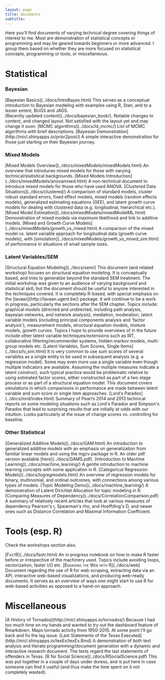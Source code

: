 ```yaml
---
layout: page
title: Documents
subtitle:
---
```



Here you'll find documents of varying technical degree covering things of interest to me.  Most are demonstration of statistical concepts or programming and may be geared towards beginners or more advanced.  I group them based on whether they are more focused on statistical concepts, programming or tools, or miscellaneous.

# Statistical

### Bayesian

<span itemscope itemtype ="http://schema.org/TechArticle">
[<span itemprop="name keywords">Bayesian Basics</span>](../docs/IntroBayes.html)     
<span itemprop="description">This serves as a conceptual introduction to <span itemprop="keywords">Bayesian</span> modeling with examples using <span itemprop="keywords">R</span>, <span itemprop="keywords">Stan</span>, and to a lesser extent, <span itemprop="keywords">BUGS</span> and <span itemprop="keywords">JAGS</span>.
<br>
[Recently updated content](../docs/bayesian_book/).  Notable changes to content, and changed layout. Not satisfied with the layout yet and may change it soon.
</span>
</span>

<span itemscope itemtype ="http://schema.org/TechArticle">
[<span itemprop="name keywords">MCMC algorithms</span>](../docs/ld_mcmc/)     
<span itemprop="description">List of MCMC algorithms with brief descriptions.
</span>
</span>

<span itemscope itemtype ="http://schema.org/TechArticle">
[<span itemprop="name">Bayesian Demonstration</span>](http://micl.shinyapps.io/prior2post/)     
<span itemprop="description">A simple interactive demonstration for those just starting on their <span itemprop="keywords">Bayesian</span> journey.
</span>
</span>


### Mixed Models

<span itemscope itemtype ="http://schema.org/TechArticle">
[<span itemprop="name keywords">Mixed Models Overview</span>](../docs/mixedModels/mixedModels.html)  
<span itemprop="description">An overview that introduces <span itemprop="keywords">mixed models</span> for those with varying technical/statistical backgrounds.</span>
</span>

<span itemscope itemtype ="http://schema.org/TechArticle">
[<span itemprop="name keywords">Mixed Models Introduction</span>](../docs/mixedModels/anovamixed.html)  
<span itemprop="description">A non-technical document to introduce <span itemprop="keywords">mixed models</span> for those who have used ANOVA.</span>
</span>

<span itemscope itemtype ="http://schema.org/TechArticle">
[<span itemprop="name keywords">Clustered Data Situations</span>](../docs/clustered/)  
<span itemprop="description">A comparison of standard models, <span itemprop="keywords">cluster robust standard errors</span>, <span itemprop="keywords">fixed effect models</span>,  <span itemprop="keywords">mixed models (random effects models)</span>, <span itemprop="keywords">generalized estimating equations (GEE)</span>, and <span itemprop="keywords">latent growth curve models</span> for dealing with clustered data (e.g. <span itemprop="keywords">longitudinal</span>, <span itemprop="keywords">hierarchical</span> etc.).
</span>
</span>

<span itemscope itemtype ="http://schema.org/TechArticle">
[<span itemprop="name keywords">Mixed Model Estimation</span>](../docs/mixedModels/mixedModelML.html)  
<span itemprop="description">Demonstration of <span itemprop="keywords">mixed models</span> via <span itemprop="keywords">maximum likelihood</span> and link to <span itemprop="keywords">additive models</span>.</span>
</span>

<span itemscope itemtype ="http://schema.org/TechArticle">
[<span itemprop="name keywords">Mixed and Growth Curve Models</span>](../docs/mixedModels/growth_vs_mixed.html)  
<span itemprop="description">A comparison of the <span itemprop="keywords">mixed model</span> vs. <span itemprop="keywords">latent variable</span> approach for <span itemprop="keywords">longitudinal data</span> (<span itemprop="keywords">growth curve models</span>), with [simulation](../docs/mixedModels/growth_vs_mixed_sim.html) of performance in situations of small sample sizes.</span>
</span>




### Latent Variables/SEM

<span itemscope itemtype ="http://schema.org/TechArticle">
[<span itemprop="name keywords">Structural Equation Modeling</span>](../docs/sem/)   
<span itemprop="description">This document (and related workshop) focuses on <span itemprop="keywords">structural equation modeling</span>.  It is conceptually based, and tries to generalize beyond the standard SEM treatment. The initial workshop was given to an audience of varying background and statistical skill, but the document should be useful to anyone interested in the techniques covered. It is completely R-based, with special emphasis on the [<span itemprop="keywords">lavaan</span>](http://lavaan.ugent.be/) package. It will continue to be a work in progress, particularly the sections after the <span itemprop="keywords">SEM</span> chapter.  Topics include: <span itemprop="keywords">graphical</span> models (<span itemprop="keywords">directed</span> and <span itemprop="keywords">undirected</span>, including <span itemprop="keywords">path analysis</span>, <span itemprop="keywords">bayesian networks</span>, and <span itemprop="keywords">network analysis</span>), <span itemprop="keywords">mediation</span>, <span itemprop="keywords">moderation</span>, <span itemprop="keywords">latent variable</span> models (including <span itemprop="keywords">principal components</span> analysis and '<span itemprop="keywords">factor analysis</span>'), <span itemprop="keywords">measurement</span> models, <span itemprop="keywords">structural equation models</span>, <span itemprop="keywords">mixture models</span>, <span itemprop="keywords">growth curves</span>.  Topics I hope to provide overviews of in the future include other latent variable techniques/extensions such as <span itemprop="keywords">IRT</span>, <span itemprop="keywords">collaborative filtering</span>/<span itemprop="keywords">recommender systems</span>, <span itemprop="keywords">hidden markov models</span>, <span itemprop="keywords">multi-group models</span> etc.
</span>
</span>


<span itemscope itemtype ="http://schema.org/TechArticle">
[<span itemprop="name keywords">Latent Variables</span>, <span itemprop="name keywords">Sum Scores</span>, Single Items](../docs/lv_sim.html)   
<span itemprop="description">It is very common to use sum scores of several variables as a single entity to be used in subsequent analysis (e.g. a regression model).  Some may even more use a single variable even though multiple indicators are available. Assuming the multiple measures indicate a latent construct, such typical practice would be problematic relative to using estimated <span itemprop="name keywords">factor scores</span>, either constructed as part of a two stage process or as part of a <span itemprop="name keywords">structural equation model</span>.  This document covers simulations in which comparisons in performance are made between latent variable and sum score or single item approaches.
</span>
</span>

<span itemscope itemtype ="http://schema.org/ScholarlyArticle http://schema.org/TechArticle">
[Lord's Paradox](../docs/lord/index.html)     
<span itemprop="description">Summary of <span itemprop="keywords">Pearl</span>’s 2014 and 2013 technical reports on some modeling situations such as <span itemprop="keywords">Lord's Paradox and Simpson's Paradox</span> that lead to surprising results that are initially at odds with our intuition.  Looks particularly at the issue of change scores vs. controlling for baseline.
</span>
</span>


### Other Statistical

<span itemscope itemtype ="http://schema.org/TechArticle">
[<span itemprop="name keywords">Generalized Additive Models</span>](../docs/GAM.html)     
<span itemprop="description">An introduction to <span itemprop="keywords">generalized additive models</span> with an emphasis on generalization from familiar linear models and using the <span itemprop="keywords">mgcv</span> package in <span itemprop="keywords">R</span>.
</span> An older pdf version available [here](../docs/GAMS.pdf).
</span>

<span itemscope itemtype ="http://schema.org/TechArticle">
[<span itemprop="name keywords">Introduction to Machine Learning</span>](../docs/machine_learning/)     
<span itemprop="description">A gentle introduction to <span itemprop="keywords">machine learning</span> concepts with some application in <span itemprop="keywords">R</span>.
</span>
</span>

<span itemscope itemtype ="http://schema.org/TechArticle">
[<span itemprop="name keywords">Categorical Regression Models</span>](../docs/logregmodels.html)     
<span itemprop="description">An overview of regression models for <span itemprop="keywords">binary, multinomial, and ordinal outcomes</span>, with connections among various types of models.
</span>
</span>

<span itemscope itemtype ="http://schema.org/TechArticle">
[<span itemprop="name keywords">Topic Modeling Demo</span>](../docs/machine_learning/)     
<span itemprop="description">A demonstration of <span itemprop="keywords">Latent Dirichlet Allocation</span> for <span itemprop="keywords">topic modeling</span> in <span itemprop="keywords">R</span>.
</span>
</span>

<span itemscope itemtype ="http://schema.org/TechArticle">
[<span itemprop="name">Comparing Measures of Dependency</span>](../docs/CorrelationComparison.pdf)     
<span itemprop="description">A summary of relatively recent articles that look at various measures of dependency <span itemprop="keywords">Pearson's r</span>, <span itemprop="keywords">Spearman's rho</span>, and <span itemprop="keywords">Hoeffding's D</span>, and newer ones such as <span itemprop="keywords">Distance Correlation</span> and <span itemprop="keywords">Maximal Information Coefficient</span>.</span>
</span>



# Tools (esp. R)

Check the workshops section also.

<span itemscope itemtype ="http://schema.org/TechArticle">
[<span itemprop="name keywords" style="font-variant:small-caps;">FastR</span>](../docs/fastr.html)     
<span itemprop="description">An in progress notebook on how to <span itemprop="keywords">make R faster</span> before or irrespective of the machinery used. Topics include <span itemprop="keywords">avoiding loops</span>, <span itemprop="keywords">vectorization</span>, faster <span itemprop="keywords">I/O</span> etc.
</span>
</span>

<span itemscope itemtype ="http://schema.org/TechArticle">
[<span itemprop="name keywords" style="font-variant:small-caps;">Engaging the Web with R</span>](../docs/web)     
<span itemprop="description">Document regarding the use of R for <span itemprop="keywords">web scraping</span>, extracting data via an <span itemprop="keywords">API</span>, <span itemprop="keywords">interactive</span> web-based <span itemprop="keywords">visualizations</span>, and producing <span itemprop="keywords">web-ready documents</span>.  It serves as an overview of ways one might start to use R for web-based activities as opposed to a hand-on approach.
</span>
</span>


# Miscellaneous

<span itemscope itemtype ="http://schema.org/TechArticle">
[<span itemprop="name">A History of Tornados</span>](http://micl.shinyapps.io/tornados/)     
<span itemprop="description">Because I had too much time on my hands and wanted to try out the <span itemprop="keywords">dashboard</span> feature of <span itemprop="keywords">Rmarkdown</span>.  Maps <span itemprop="keywords">tornado</span> activity from 1950-2015.  At some point I'll go back and fix the lag issue.
</span>
</span>

<span itemscope itemtype ="http://schema.org/TechArticle">
[<span itemprop="name">Last Statements of the Texas Executed</span>](http://micl.shinyapps.io/texEx/texEx.Rmd)     
<span itemprop="description">A demonstration of both <span itemprop="keywords">text analysis</span> and <span itemprop="keywords">literate programming</span>/document generation with a dynamic and interactive research document. The texts regard the last statements of offenders in Texas.
</span>
</span>

<span itemscope itemtype ="http://schema.org/TechArticle">
[<span itemprop="name">R for Social Science</span>](../docs/RSocialScience.pdf)   
<span itemprop="description">This was put together in a couple of days under duress, and is put here in case someone can find it useful (and thus make the time spent on it not completely wasted).
</span>
</span>